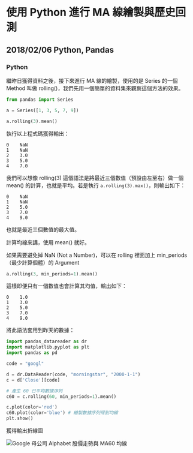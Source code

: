 # 使用 Python 進行 MA 線繪製與歷史回測
## 2018/02/06 Python, Pandas

### Python

繼昨日獲得資料之後，接下來進行 MA 線的繪製，使用的是 Series 的一個 Method 叫做 rolling()，我們先用一個簡單的資料集來觀察這個方法的效果。

```Python
from pandas import Series

a = Series([1, 3, 5, 7, 9])

a.rolling(3).mean()
```

執行以上程式碼獲得輸出：

```
0    NaN
1    NaN
2    3.0
3    5.0
4    7.0
```

我們可以想像 rolling(3) 這個語法是將最近三個數值（預設由左至右）做一個 mean() 的計算，也就是平均。若是執行 `a.rolling(3).max()`，則輸出如下：

```
0    NaN
1    NaN
2    5.0
3    7.0
4    9.0
```

也就是最近三個數值的最大值。

計算均線來講，使用 mean() 就好。

如果需要避免掉 NaN (Not a Number)，可以在 rolling 裡面加上 min_periods（最少計算個體）的 Argument

```Python
a.rolling(3, min_periods=1).mean()
```

這樣即便只有一個數值也會計算其均值，輸出如下：

```
0    1.0
1    3.0
2    5.0
3    7.0
4    9.0
```

將此語法套用到昨天的數據：

```Python
import pandas_datareader as dr
import matplotlib.pyplot as plt
import pandas as pd

code = "googl"

d = dr.DataReader(code, "morningstar", "2000-1-1")
c = d['Close'][code]

# 產生 60 日平均數據序列
c60 = c.rolling(60, min_periods=1).mean()

c.plot(color='red')
c60.plot(color='blue') # 繪製數據序列得到均線
plt.show()
```

獲得輸出折線圖

![Google 母公司 Alphabet 股價走勢與 MA60 均線](https://i.imgur.com/adcYt1F.png)
